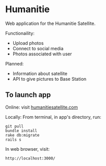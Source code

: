 # Humanitie

Web application for the Humanitie Satellite.

Functionaility:

* Upload photos
* Connect to social media
* Photos associated with user

Planned:

* Information about satellite
* API to give pictures to Base Station

<!-- ## Key files

- app > views > wine > [index.html.erb](../../blob/master/app/views/wine/index.html.erb)
- app > controllers > [wine_controller.rb](../../blob/master/app/controllers/wine_controller.rb)
- db > [seeds.rb](../../blob/master/db/seeds.rb)
- db > [schema.rb](../../blob/master/db/schema.rb)
 -->
 
## To launch app

Online: visit [humanitiesatellite.com](http://humanitiesatellite.com/)

Locally: From terminal, in app's directory, run:

    git pull
    bundle install
    rake db:migrate
    rails s

In web browser, visit:

    http://localhost:3000/

